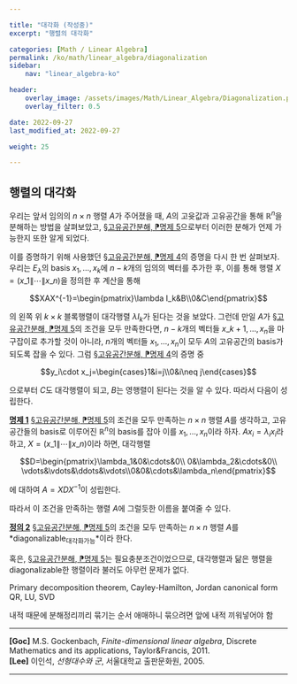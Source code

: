 ```yaml
---

title: "대각화 (작성중)"
excerpt: "행렬의 대각화"

categories: [Math / Linear Algebra]
permalink: /ko/math/linear_algebra/diagonalization
sidebar: 
    nav: "linear_algebra-ko"

header:
    overlay_image: /assets/images/Math/Linear_Algebra/Diagonalization.png
    overlay_filter: 0.5

date: 2022-09-27
last_modified_at: 2022-09-27

weight: 25

---
```


## 행렬의 대각화

우리는 앞서 임의의 $n\times n$ 행렬 $A$가 주어졌을 때, $A$의 고윳값과 고유공간을 통해 $\mathbb{R}^n$을 분해하는 방법을 살펴보았고, [§고유공간분해, ⁋명제 5](/ko/math/linear_algebra/eigenspace_decomposition#pp5)으로부터 이러한 분해가 언제 가능한지 또한 알게 되었다. 

이를 증명하기 위해 사용했던 [§고유공간분해, ⁋명제 4](/ko/math/linear_algebra/eigenspace_decomposition#pp4)의 증명을 다시 한 번 살펴보자. 우리는 $E_\lambda$의 basis $x_1,\ldots, x_k$에 $n-k$개의 임의의 벡터를 추가한 후, 이를 통해 행렬 $X=(x\_1\|\cdots\|x\_n)$을 정의한 후 계산을 통해

$$XAX^{-1}=\begin{pmatrix}\lambda I_k&B\\0&C\end{pmatrix}$$

의 왼쪽 위 $k\times k$ 블록행렬이 대각행렬 $\lambda I_k$가 된다는 것을 보았다. 그런데 만일 $A$가 [§고유공간분해, ⁋명제 5](/ko/math/linear_algebra/eigenspace_decomposition#pp5)의 조건을 모두 만족한다면, $n-k$개의 벡터들 $x\_{k+1},\ldots, x_n$을 마구잡이로 추가할 것이 아니라, $n$개의 벡터들 $x_1,\ldots, x_n$이 모두 $A$의 고유공간의 basis가 되도록 잡을 수 있다. 그럼 [§고유공간분해, ⁋명제 4](/ko/math/linear_algebra/eigenspace_decomposition#pp4)의 증명 중

$$y_i\cdot x_j=\begin{cases}1&i=j\\0&i\neq j\end{cases}$$

으로부터 $C$도 대각행렬이 되고, $B$는 영행렬이 된다는 것을 알 수 있다. 따라서 다음이 성립한다.

<div class="proposition" markdown="1">

<ins id="pp1">**명제 1**</ins> [§고유공간분해, ⁋명제 5](/ko/math/linear_algebra/eigenspace_decomposition#pp5)의 조건을 모두 만족하는 $n\times n$ 행렬 $A$를 생각하고, 고유공간들의 basis로 이루어진 $\mathbb{R}^n$의 basis를 잡아 이를 $x_1,\ldots, x_n$이라 하자. $Ax_i=\lambda_ix_i$라 하고, $X=(x\_1\|\cdots\|x\_n)$이라 하면, 대각행렬

$$D=\begin{pmatrix}\lambda_1&0&\cdots&0\\ 0&\lambda_2&\cdots&0\\ \vdots&\vdots&\ddots&\vdots\\0&0&\cdots&\lambda_n\end{pmatrix}$$

에 대하여 $A=XDX^{-1}$이 성립한다. 

</div>

따라서 이 조건을 만족하는 행렬 $A$에 그럴듯한 이름을 붙여줄 수 있다.

<div class="definition" markdown="1">

<ins id="df2">**정의 2**</ins> [§고유공간분해, ⁋명제 5](/ko/math/linear_algebra/eigenspace_decomposition#pp5)의 조건을 모두 만족하는 $n\times n$ 행렬 $A$를 *diagonalizable<sub>대각화가능</sub>*이라 한다.

</div>

혹은, [§고유공간분해, ⁋명제 5](/ko/math/linear_algebra/eigenspace_decomposition#pp5)는 필요충분조건이었으므로, 대각행렬과 닮은 행렬을 diagonalizable한 행렬이라 불러도 아무런 문제가 없다. 

<div class="notice--warning" markdown="1">
Primary decomposition theorem, Cayley-Hamilton, Jordan canonical form  
QR, LU, SVD  

내적 때문에 분해정리끼리 묶기는 순서 애매하니 묶으려면 앞에 내적 끼워넣어야 함

</div>

---
**[Goc]** M.S. Gockenbach, *Finite-dimensional linear algebra*, Discrete Mathematics and its applications, Taylor&Francis, 2011.  
**[Lee]** 이인석, *선형대수와 군*, 서울대학교 출판문화원, 2005.

---